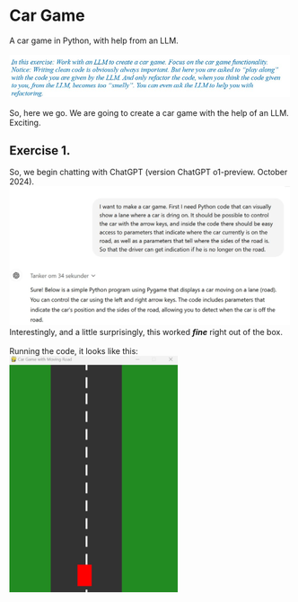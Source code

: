# Car Game
A car game in Python, with help from an LLM.<br>
<br>
<img src="Pics/blue.jpg" alt="Introduction" width="500"><br>
<br>
So, here we go. We are going to create a car game with the help of an LLM. <br>
Exciting.
<h2>Exercise 1.</h2>
So, we begin chatting with ChatGPT (version ChatGPT o1-preview. October 2024).<br>
<img src="Pics/start.jpg" alt="Chat with ChatGPT" width="500">
<br>
Interestingly, and a little surprisingly, this worked <i><b>fine</b></i> right out of the box.<br>
<br>
Running the code, it looks like this:<br>
<img src="Pics/CarGameInitialVersion.jpg" alt="Chat with ChatGPT" width="300">
